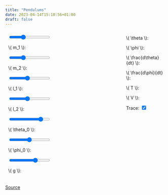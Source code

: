 ```yaml
---
title: "Pendulums"
date: 2023-04-14T15:10:56+01:00
draft: false
---
```


<div id="pend-parent" style="width: 100%; height: auto;"></div>
<script src="https://cdn.jsdelivr.net/npm/p5@1.4.0/lib/p5.js"></script> <!-- load p5.js from CDN--> 
<script src="/scripts/phys/pend/pend.js"></script>

<style>
    #control-panel {
        display: grid;
        grid-row-gap: 0.5rem;
        grid-template-columns: 3fr 1fr;
        grid-column-gap: 1rem;
    }
    @media (max-width: 800px) {
        #control-panel {
            grid-template-columns: 2fr 1fr;
        }
    }
    @media (max-width: 500px) {
        #control-panel {
            grid-template-columns: 1fr;
        }
    }
</style>

<div id="control-panel">
    <div>
    <div style="margin: 1vw">
        <input type="range" min="-1" max="2" value="0" step="0.01" class="slider" id="m1"></input>
        <p>\( m_1 \): <span id="m1_out"></span></p>
    </div>
    <div style="margin: 1vw">
        <input type="range" min="-1" max="2" value="0" step="0.01" class="slider" id="m2"></input>
        <p>\( m_2 \): <span id="m2_out"></span></p>
    </div>
    <div style="margin: 1vw">
        <input type="range" min="0.1" max="1" value="0.5" step="0.01" class="slider" id="l1"></input>
        <p>\( l_1 \): <span id="l1_out"></span></p>
    </div>
    <div style="margin: 1vw">
        <input type="range" min="0.1" max="1" value="0.5" step="0.01" class="slider" id="l2"></input>
        <p>\( l_2 \): <span id="l2_out"></span></p>
    </div>
    <div style="margin: 1vw">
        <input type="range" min="-3.14" max="3.14" value="2" step="0.01" class="slider" id="theta_0"></input>
        <p>\( \theta_0 \): <span id="theta_0_out"></span></p>
    </div>
    <div style="margin: 1vw">
        <input type="range" min="-3.14" max="3.14" value="0" step="0.01" class="slider" id="phi_0"></input>
        <p>\( \phi_0 \): <span id="phi_0_out"></span></p>
    </div>
    <div style="margin: 1vw">
        <input type="range" min="-1" max="2" value="1" step="0.01" class="slider" id="g"></input>
        <p>\( g \): <span id="g_out"></span></p>
    </div>
    </div>
    <div>
        <p>\( \theta \): <span id="theta"></span></p>
        <p>\( \phi \): <span id="phi"></span></p>
        <p>\( \frac{d\theta}{dt} \): <span id="alpha"></span></p>
        <p>\( \frac{d\phi}{dt} \): <span id="beta"></span></p>
        <p>\( T \): <span id="T"></span></p>
        <p>\( V \): <span id="V"></span></p>
        <label class="checkbox">Trace: <input type="checkbox" checked="checked" id="trace"></input><span class="checkmark"></span></label>
</div>

[Source](/scripts/phys/pend/pend.js)

